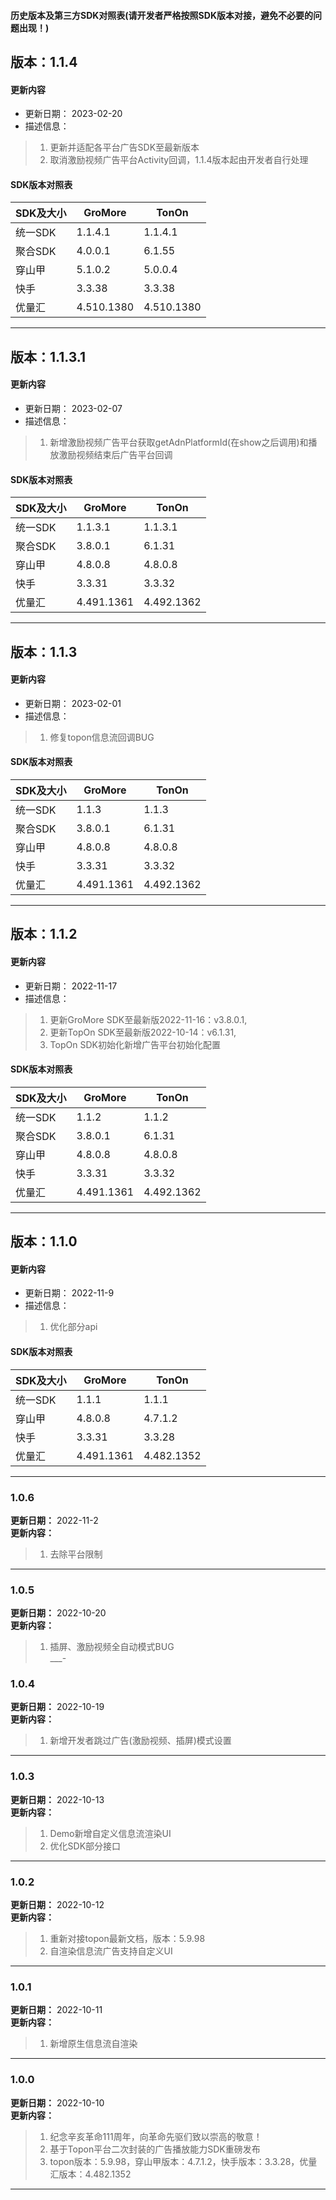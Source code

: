 #### 历史版本及第三方SDK对照表(请开发者严格按照SDK版本对接，避免不必要的问题出现！)

## 版本：1.1.4
####  更新内容
* 更新日期： 2023-02-20<br/>
* 描述信息：<br/>
>1. 更新并适配各平台广告SDK至最新版本<br/>
>2. 取消激励视频广告平台Activity回调，1.1.4版本起由开发者自行处理<br/>
#### SDK版本对照表
|   SDK及大小	|   GroMore	|   TonOn	  |
| --- | --- | --- |
|  统一SDK  | 1.1.4.1 | 1.1.4.1 |
|  聚合SDK  | 4.0.0.1 | 6.1.55 |
|  穿山甲  | 5.1.0.2 | 5.0.0.4 |
|  快手  | 3.3.38 | 3.3.38 |
|  优量汇  | 4.510.1380 | 4.510.1380 |
___

## 版本：1.1.3.1
####  更新内容
* 更新日期： 2023-02-07<br/>
* 描述信息：<br/>
>1. 新增激励视频广告平台获取getAdnPlatformId(在show之后调用)和播放激励视频结束后广告平台回调<br/>
#### SDK版本对照表
|   SDK及大小	|   GroMore	|   TonOn	  |
| --- | --- | --- |
|  统一SDK  | 1.1.3.1 | 1.1.3.1 |
|  聚合SDK  | 3.8.0.1 | 6.1.31 |
|  穿山甲  | 4.8.0.8 | 4.8.0.8 |
|  快手  | 3.3.31 | 3.3.32 |
|  优量汇  | 4.491.1361 | 4.492.1362 |
___

## 版本：1.1.3
####  更新内容
* 更新日期： 2023-02-01<br/>
* 描述信息：<br/>
>1. 修复topon信息流回调BUG<br/>
#### SDK版本对照表
|   SDK及大小	|   GroMore	|   TonOn	  |
| --- | --- | --- |
|  统一SDK  | 1.1.3 | 1.1.3 |
|  聚合SDK  | 3.8.0.1 | 6.1.31 |
|  穿山甲  | 4.8.0.8 | 4.8.0.8 |
|  快手  | 3.3.31 | 3.3.32 |
|  优量汇  | 4.491.1361 | 4.492.1362 |
___

## 版本：1.1.2
####  更新内容
* 更新日期： 2022-11-17<br/>
* 描述信息：<br/>
>1. 更新GroMore SDK至最新版2022-11-16：v3.8.0.1,<br/>
>2. 更新TopOn SDK至最新版2022-10-14：v6.1.31,<br/>
>3. TopOn SDK初始化新增广告平台初始化配置<br/>
#### SDK版本对照表
|   SDK及大小	|   GroMore	|   TonOn	  |
| --- | --- | --- |
|  统一SDK  | 1.1.2 | 1.1.2 |
|  聚合SDK  | 3.8.0.1 | 6.1.31 |
|  穿山甲  | 4.8.0.8 | 4.8.0.8 |
|  快手  | 3.3.31 | 3.3.32 |
|  优量汇  | 4.491.1361 | 4.492.1362 |
___

## 版本：1.1.0
####  更新内容
* 更新日期： 2022-11-9<br/>
* 描述信息：<br/>
>1. 优化部分api<br/>
#### SDK版本对照表
|   SDK及大小	|   GroMore	|   TonOn	  |
| --- | --- | --- |
|  统一SDK  | 1.1.1 | 1.1.1 |
|  穿山甲  | 4.8.0.8 | 4.7.1.2 |
|  快手  | 3.3.31 | 3.3.28 |
|  优量汇  | 4.491.1361 | 4.482.1352 |
___

###  1.0.6
**更新日期：** 2022-11-2<br/>
**更新内容：**<br/>
>1. 去除平台限制<br/>
___
###  1.0.5
**更新日期：** 2022-10-20<br/>
**更新内容：**<br/>
>1. 插屏、激励视频全自动模式BUG<br/>
___-
###  1.0.4
**更新日期：** 2022-10-19<br/>
**更新内容：**<br/>
>1. 新增开发者跳过广告(激励视频、插屏)模式设置<br/>
___
###  1.0.3
**更新日期：** 2022-10-13<br/>
**更新内容：**<br/>
>1. Demo新增自定义信息流渲染UI<br/>
>2. 优化SDK部分接口<br/>
___
###  1.0.2
**更新日期：** 2022-10-12<br/>
**更新内容：**<br/>
>1. 重新对接topon最新文档，版本：5.9.98<br/>
>2. 自渲染信息流广告支持自定义UI<br/>
___
###  1.0.1
**更新日期：** 2022-10-11<br/>
**更新内容：**<br/>
>1. 新增原生信息流自渲染<br/>
___
###  1.0.0
**更新日期：** 2022-10-10<br/>
**更新内容：**<br/>
>1. 纪念辛亥革命111周年，向革命先驱们致以崇高的敬意！<br/>
>2. 基于Topon平台二次封装的广告播放能力SDK重磅发布<br/>
>3. topon版本：5.9.98，穿山甲版本：4.7.1.2，快手版本：3.3.28，优量汇版本：4.482.1352<br/>
___
